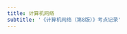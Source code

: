 ```yaml
---
title: 计算机网络
subtitle: '《计算机网络（第8版）》考点记录'
---
```


<ClientOnly>
  <Plum/>
</ClientOnly>

<ListPosts type="NetWork"/>
